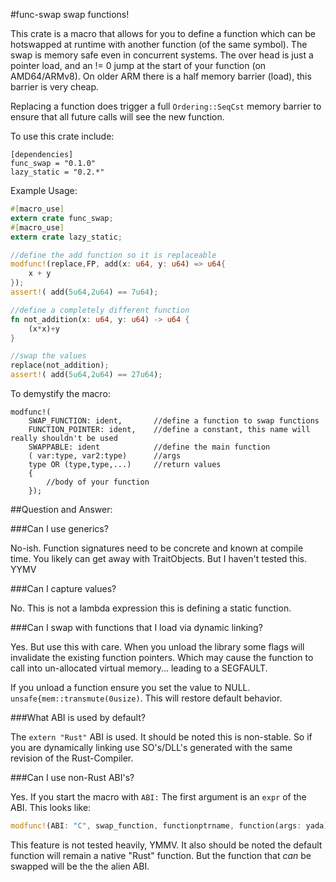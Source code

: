 #func-swap
swap functions!

This crate is a macro that allows for you to define a function which can be
hotswapped at runtime with another function (of the same symbol). The swap
is memory safe even in concurrent systems. The over head is just a pointer
load, and an != 0 jump at the start of your function (on AMD64/ARMv8).
On older ARM there is a half memory barrier (load), this barrier is very
cheap.

Replacing a function does trigger a full `Ordering::SeqCst` memory barrier
to ensure that all future calls will see the new function.

To use this crate include:

```
[dependencies]
func_swap = "0.1.0"
lazy_static = "0.2.*"
```

Example Usage:

```rust
#[macro_use]
extern crate func_swap;
#[macro_use]
extern crate lazy_static;

//define the add function so it is replaceable
modfunc!(replace,FP, add(x: u64, y: u64) => u64{
	x + y
});
assert!( add(5u64,2u64) == 7u64);

//define a completely different function
fn not_addition(x: u64, y: u64) -> u64 {
	(x*x)+y
}

//swap the values
replace(not_addition);
assert!( add(5u64,2u64) == 27u64);
```

To demystify the macro:

```
modfunc!(
	SWAP_FUNCTION: ident,		//define a function to swap functions
	FUNCTION_POINTER: ident,	//define a constant, this name will really shouldn't be used
	SWAPPABLE: ident			//define the main function
	( var:type, var2:type)		//args
	type OR (type,type,...)		//return values
	{
		//body of your function
	});
```

##Question and Answer:

###Can I use generics?

No-ish. Function signatures need to be concrete and known at compile time.
You likely can get away with TraitObjects. But I haven't tested this. YYMV

###Can I capture values?

No. This is not a lambda expression this is defining a static function.

###Can I swap with functions that I load via dynamic linking?

Yes. But use this with care. When you unload the library some flags will
invalidate the existing function pointers. Which may cause the function
to call into un-allocated virtual memory... leading to a SEGFAULT. 

If you unload a function ensure you set the value to NULL. `unsafe{mem::transmute(0usize)`. This will restore default behavior.

###What ABI is used by default?

The `extern "Rust"` ABI is used. It should be noted this is non-stable. So
if you are dynamically linking use SO's/DLL's generated with the same
revision of the Rust-Compiler.

###Can I use non-Rust ABI's?

Yes. If you start the macro with `ABI:` The first argument is an `expr` of
the ABI. This looks like:

```rust
modfunc!(ABI: "C", swap_function, functionptrname, function(args: yada)
```

This feature is not tested heavily, YMMV. It also should be noted the 
default function will remain a native "Rust" function. But the function that _can_ be swapped will be the the alien ABI.
